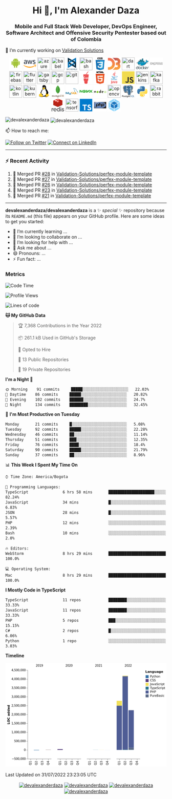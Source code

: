 <h1 align="center">Hi 👋, I'm Alexander Daza</h1>
<h3 align="center">Mobile and Full Stack Web Developer, DevOps Engineer, Software Architect and Offensive Security Pentester based out of Colombia</h3>

🔭 I’m currently working on [Validation Solutions](https://www.validation.global)

<p align="center"><img src="https://raw.githubusercontent.com/devicons/devicon/master/icons/android/android-original-wordmark.svg" title="android" width="40" height="40"/> <img src="https://raw.githubusercontent.com/devicons/devicon/master/icons/amazonwebservices/amazonwebservices-original-wordmark.svg" title="aws" width="40" height="40"/> <img src="https://www.vectorlogo.zone/logos/microsoft_azure/microsoft_azure-icon.svg" title="azure" width="40" height="40"/> <img src="https://www.vectorlogo.zone/logos/babeljs/babeljs-icon.svg" title="babel" width="40" height="40"/> <img src="https://raw.githubusercontent.com/devicons/devicon/master/icons/backbonejs/backbonejs-original-wordmark.svg" title="backbonejs" width="40" height="40"/> <img src="https://www.vectorlogo.zone/logos/gnu_bash/gnu_bash-icon.svg" title="bash" width="40" height="40"/> <img src="https://raw.githubusercontent.com/devicons/devicon/master/icons/css3/css3-original-wordmark.svg" title="css3" width="40" height="40"/> <img src="https://raw.githubusercontent.com/devicons/devicon/master/icons/d3js/d3js-original.svg" title="d3js" width="40" height="40"/> <img src="https://www.vectorlogo.zone/logos/dartlang/dartlang-icon.svg" title="dart" width="40" height="40"/> <img src="https://raw.githubusercontent.com/devicons/devicon/master/icons/docker/docker-original-wordmark.svg" title="docker" width="40" height="40"/> <img src="https://raw.githubusercontent.com/devicons/devicon/master/icons/express/express-original-wordmark.svg" title="express" width="40" height="40"/> <img src="https://www.vectorlogo.zone/logos/firebase/firebase-icon.svg" title="firebase" width="40" height="40"/> <img src="https://www.vectorlogo.zone/logos/flutterio/flutterio-icon.svg" title="flutter" width="40" height="40"/> <img src="https://www.vectorlogo.zone/logos/gatsbyjs/gatsbyjs-icon.svg" title="gatsby" width="40" height="40"/> <img src="https://www.vectorlogo.zone/logos/google_cloud/google_cloud-icon.svg" title="gcp" width="40" height="40"/> <img src="https://www.vectorlogo.zone/logos/git-scm/git-scm-icon.svg" title="git" width="40" height="40"/> <img src="https://raw.githubusercontent.com/devicons/devicon/master/icons/gulp/gulp-plain.svg" title="gulp" width="40" height="40"/> <img src="https://raw.githubusercontent.com/devicons/devicon/master/icons/html5/html5-original-wordmark.svg" title="html5" width="40" height="40"/> <img src="https://raw.githubusercontent.com/devicons/devicon/master/icons/java/java-original-wordmark.svg" title="java" width="40" height="40"/> <img src="https://raw.githubusercontent.com/devicons/devicon/master/icons/javascript/javascript-original.svg" title="javascript" width="40" height="40"/> <img src="https://www.vectorlogo.zone/logos/jenkins/jenkins-icon.svg" title="jenkins" width="40" height="40"/> <img src="https://www.vectorlogo.zone/logos/apache_kafka/apache_kafka-icon.svg" title="kafka" width="40" height="40"/> <img src="https://www.vectorlogo.zone/logos/kotlinlang/kotlinlang-icon.svg" title="kotlin" width="40" height="40"/> <img src="https://www.vectorlogo.zone/logos/kubernetes/kubernetes-icon.svg" title="kubernetes" width="40" height="40"/> <img src="https://raw.githubusercontent.com/devicons/devicon/master/icons/linux/linux-original.svg" title="linux" width="40" height="40"/> <img src="https://raw.githubusercontent.com/devicons/devicon/master/icons/mongodb/mongodb-original-wordmark.svg" title="mongodb" width="40" height="40"/> <img src="https://raw.githubusercontent.com/devicons/devicon/master/icons/mysql/mysql-original-wordmark.svg" title="mysql" width="40" height="40"/> <img src="https://raw.githubusercontent.com/devicons/devicon/master/icons/nginx/nginx-original.svg" title="nginx" width="40" height="40"/> <img src="https://raw.githubusercontent.com/devicons/devicon/master/icons/nodejs/nodejs-original-wordmark.svg" title="nodejs" width="40" height="40"/> <img src="https://www.vectorlogo.zone/logos/opencv/opencv-icon.svg" title="opencv" width="40" height="40"/> <img src="https://raw.githubusercontent.com/devicons/devicon/master/icons/postgresql/postgresql-original-wordmark.svg" title="postgresql" width="40" height="40"/> <img src="https://raw.githubusercontent.com/devicons/devicon/master/icons/python/python-original.svg" title="python" width="40" height="40"/> <img src="https://www.vectorlogo.zone/logos/rabbitmq/rabbitmq-icon.svg" title="rabbitMQ" width="40" height="40"/> <img src="https://raw.githubusercontent.com/devicons/devicon/master/icons/redis/redis-original-wordmark.svg" title="redis" width="40" height="40"/> <img src="https://www.vectorlogo.zone/logos/tensorflow/tensorflow-icon.svg" title="tensorflow" width="40" height="40"/> <img src="https://raw.githubusercontent.com/devicons/devicon/master/icons/typescript/typescript-original.svg" title="typescript" width="40" height="40"/> <img src="https://raw.githubusercontent.com/devicons/devicon/master/icons/php/php-original.svg" title="typescript" width="40" height="40"/> <img src="https://raw.githubusercontent.com/devicons/devicon/master/icons/webpack/webpack-original.svg" title="webpack" width="40" height="40"/></p><p><img align="left" src="https://github-readme-stats.vercel.app/api/top-langs/?username=devalexanderdaza&layout=compact&hide=html" title="devalexanderdaza" /></p>

<p>&nbsp;<img align="center" src="https://github-readme-stats.vercel.app/api?username=devalexanderdaza&show_icons=true&count_private=true" alt="devalexanderdaza" /></p>

📫 How to reach me:

[![Follow on Twitter](https://img.shields.io/badge/--twitter?label=Twitter&logo=Twitter&style=social)](https://twitter.com/devalexanderdaz) [![Connect on LinkedIn](https://img.shields.io/badge/--linkedin?label=LinkedIn&logo=LinkedIn&style=social)](https://www.linkedin.com/in/alexander-daza-50a925147/)

---

### ⚡ Recent Activity

<!--START_SECTION:activity-->
1. 🎉 Merged PR [#28](https://github.com/Validation-Solutions/perfex-module-template/pull/28) in [Validation-Solutions/perfex-module-template](https://github.com/Validation-Solutions/perfex-module-template)
2. 🎉 Merged PR [#27](https://github.com/Validation-Solutions/perfex-module-template/pull/27) in [Validation-Solutions/perfex-module-template](https://github.com/Validation-Solutions/perfex-module-template)
3. 🎉 Merged PR [#26](https://github.com/Validation-Solutions/perfex-module-template/pull/26) in [Validation-Solutions/perfex-module-template](https://github.com/Validation-Solutions/perfex-module-template)
4. 🎉 Merged PR [#23](https://github.com/Validation-Solutions/perfex-module-template/pull/23) in [Validation-Solutions/perfex-module-template](https://github.com/Validation-Solutions/perfex-module-template)
5. 🎉 Merged PR [#21](https://github.com/Validation-Solutions/perfex-module-template/pull/21) in [Validation-Solutions/perfex-module-template](https://github.com/Validation-Solutions/perfex-module-template)
<!--END_SECTION:activity-->

---

**devalexanderdaza/devalexanderdaza** is a ✨ _special_ ✨ repository because its `README.md` (this file) appears on your
GitHub profile. Here are some ideas to get you started:

- 🌱 I’m currently learning ...
- 👯 I’m looking to collaborate on ...
- 🤔 I’m looking for help with ...
- 💬 Ask me about ...
- 😄 Pronouns: ...
- ⚡ Fun fact: ...

### Metrics

<!--START_SECTION:waka-->
![Code Time](http://img.shields.io/badge/Code%20Time-455%20hrs%2046%20mins-blue)

![Profile Views](http://img.shields.io/badge/Profile%20Views-0-blue)

![Lines of code](https://img.shields.io/badge/From%20Hello%20World%20I%27ve%20Written-9%20Million%20lines%20of%20code-blue)

**🐱 My GitHub Data** 

> 🏆 7,368 Contributions in the Year 2022
 > 
> 📦 261.1 kB Used in GitHub's Storage 
 > 
> 💼 Opted to Hire
 > 
> 📜 13 Public Repositories 
 > 
> 🔑 19 Private Repositories  
 > 
**I'm a Night 🦉** 

```text
🌞 Morning    91 commits     █████░░░░░░░░░░░░░░░░░░░░   22.03% 
🌆 Daytime    86 commits     █████░░░░░░░░░░░░░░░░░░░░   20.82% 
🌃 Evening    102 commits    ██████░░░░░░░░░░░░░░░░░░░   24.7% 
🌙 Night      134 commits    ████████░░░░░░░░░░░░░░░░░   32.45%

```
📅 **I'm Most Productive on Tuesday** 

```text
Monday       21 commits     █░░░░░░░░░░░░░░░░░░░░░░░░   5.08% 
Tuesday      92 commits     █████░░░░░░░░░░░░░░░░░░░░   22.28% 
Wednesday    46 commits     ██░░░░░░░░░░░░░░░░░░░░░░░   11.14% 
Thursday     51 commits     ███░░░░░░░░░░░░░░░░░░░░░░   12.35% 
Friday       76 commits     ████░░░░░░░░░░░░░░░░░░░░░   18.4% 
Saturday     90 commits     █████░░░░░░░░░░░░░░░░░░░░   21.79% 
Sunday       37 commits     ██░░░░░░░░░░░░░░░░░░░░░░░   8.96%

```


📊 **This Week I Spent My Time On** 

```text
⌚︎ Time Zone: America/Bogota

💬 Programming Languages: 
TypeScript               6 hrs 58 mins       ████████████████████░░░░░   82.24% 
JavaScript               34 mins             █░░░░░░░░░░░░░░░░░░░░░░░░   6.83% 
JSON                     28 mins             █░░░░░░░░░░░░░░░░░░░░░░░░   5.57% 
PHP                      12 mins             ░░░░░░░░░░░░░░░░░░░░░░░░░   2.39% 
Bash                     10 mins             ░░░░░░░░░░░░░░░░░░░░░░░░░   2.0%

🔥 Editors: 
WebStorm                 8 hrs 29 mins       █████████████████████████   100.0%

💻 Operating System: 
Mac                      8 hrs 29 mins       █████████████████████████   100.0%

```

**I Mostly Code in TypeScript** 

```text
TypeScript               11 repos            ████████░░░░░░░░░░░░░░░░░   33.33% 
JavaScript               11 repos            ████████░░░░░░░░░░░░░░░░░   33.33% 
PHP                      5 repos             ███░░░░░░░░░░░░░░░░░░░░░░   15.15% 
C#                       2 repos             █░░░░░░░░░░░░░░░░░░░░░░░░   6.06% 
Python                   1 repo              ░░░░░░░░░░░░░░░░░░░░░░░░░   3.03%

```


**Timeline**

![Chart not found](https://raw.githubusercontent.com/devalexanderdaza/devalexanderdaza/main/charts/bar_graph.png) 


 Last Updated on 31/07/2022 23:23:05 UTC
<!--END_SECTION:waka-->

<p align="center">
<a href="https://www.alexanderdaza.com" target="blank"><img align="center" src="https://cdn.jsdelivr.net/npm/simple-icons@3.0.1/icons/googlechrome.svg" alt="devalexanderdaza" height="30" width="30" /></a>
<a href="https://dev.to/devalexanderdaza" target="blank"><img align="center" src="https://cdn.jsdelivr.net/npm/simple-icons@3.0.1/icons/dev-dot-to.svg" alt="devalexanderdaza" height="30" width="30" /></a>
<a href="https://www.linkedin.com/in/alexander-daza-50a925147/" target="blank"><img align="center" src="https://cdn.jsdelivr.net/npm/simple-icons@3.0.1/icons/linkedin.svg" alt="devalexanderdaza" height="30" width="30" /></a>
<a href="https://twitter.com/devalexanderdaza" target="blank"><img align="center" src="https://cdn.jsdelivr.net/npm/simple-icons@3.0.1/icons/twitter.svg" alt="devalexanderdaza" height="30" width="30" /></a>
</p>
